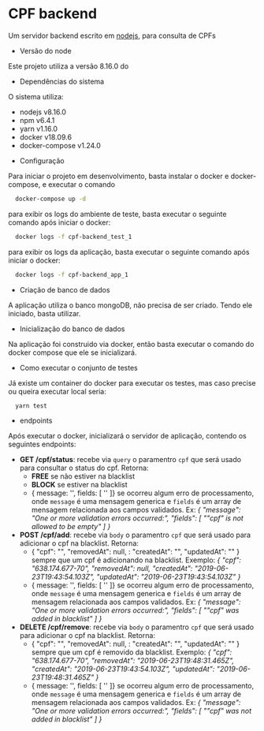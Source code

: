 # CPF backend

Um servidor backend escrito em [nodejs](https://nodejs.org), para consulta de CPFs

- Versão do node

Este projeto utiliza a versão 8.16.0 do

- Dependências do sistema

O sistema utiliza:

- nodejs v8.16.0
- npm v6.4.1
- yarn v1.16.0
- docker v18.09.6
- docker-compose v1.24.0

* Configuração

Para iniciar o projeto em desenvolvimento, basta instalar o docker e docker-compose, e executar o comando

```bash
  docker-compose up -d
```

para exibir os logs do ambiente de teste, basta executar o seguinte comando após iniciar o docker:

```bash
  docker logs -f cpf-backend_test_1
```

para exibir os logs da aplicação, basta executar o seguinte comando após iniciar o docker:

```bash
  docker logs -f cpf-backend_app_1
```

- Criação de banco de dados

A aplicação utiliza o banco mongoDB, não precisa de ser criado. Tendo ele iniciado, basta utilizar.

- Inicialização do banco de dados

Na aplicação foi construido via docker, então basta executar o comando do docker compose que ele se inicializará.

- Como executar o conjunto de testes

Já existe um container do docker para executar os testes, mas caso precise ou queira executar local seria:

```bash
  yarn test
```

- endpoints

Após executar o docker, inicializará o servidor de aplicação, contendo os seguintes endpoints:

- **GET /cpf/status**: recebe via `query` o paramentro `cpf` que será usado para consultar o status do cpf.
  Retorna:
  - **FREE** se não estiver na blacklist
  - **BLOCK** se estiver na blacklist
  - { message: '', fields: [ '' ]} se ocorreu algum erro de processamento, onde `message` é uma mensagem generica e `fields` é um array de mensagem relacionada aos campos validados. Ex: _{ "message": "One or more validation errors occurred:", "fields": [ "\"cpf\" is not allowed to be empty" ] }_
- **POST /cpf/add**: recebe via `body` o paramentro `cpf` que será usado para adicionar o cpf na blacklist.
  Retorna:
  - { "cpf": "", "removedAt": null, : "createdAt": "", "updatedAt": "" } sempre que um cpf é adicionando na blacklist. Exemplo: _{ "cpf": "638.174.677-70", "removedAt": null, "createdAt": "2019-06-23T19:43:54.103Z", "updatedAt": "2019-06-23T19:43:54.103Z" }_
  - { message: '', fields: [ '' ]} se ocorreu algum erro de processamento, onde `message` é uma mensagem generica e `fields` é um array de mensagem relacionada aos campos validados. Ex: _{ "message": "One or more validation errors occurred:", "fields": [ "\"cpf\" was added in blacklist" ] }_
- **DELETE /cpf/remove**: recebe via `body` o paramentro `cpf` que será usado para adicionar o cpf na blacklist.
  Retorna:
  - { "cpf": "", "removedAt": null, : "createdAt": "", "updatedAt": "" } sempre que um cpf é removido da blacklist. Exemplo: _{ "cpf": "638.174.677-70", "removedAt": "2019-06-23T19:48:31.465Z", "createdAt": "2019-06-23T19:43:54.103Z", "updatedAt": "2019-06-23T19:48:31.465Z" }_
  - { message: '', fields: [ '' ]} se ocorreu algum erro de processamento, onde `message` é uma mensagem generica e `fields` é um array de mensagem relacionada aos campos validados. Ex: _{ "message": "One or more validation errors occurred:", "fields": [ "\"cpf\" was not added in blacklist" ] }_
